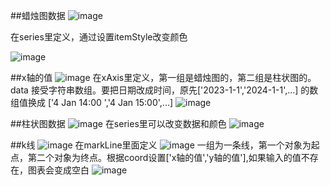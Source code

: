 ##蜡烛图数据
![image](https://github.com/user-attachments/assets/20cabb00-48be-4eb0-9ea7-b96bd49c012b)

在series里定义，通过设置itemStyle改变颜色

![image](https://github.com/user-attachments/assets/7b935ca5-378c-4273-b40d-04de24018cf5)

##x轴的值
![image](https://github.com/user-attachments/assets/46552a58-1ed6-446a-82ee-55b6f410b512)
在xAxis里定义，第一组是蜡烛图的，第二组是柱状图的。
data 接受字符串数组。要把日期改成时间，原先['2023-1-1','2024-1-1',...] 的数组值换成 ['4 Jan 14:00 ','4 Jan 15:00',...]
![image](https://github.com/user-attachments/assets/bd219d75-4022-47b7-939a-798f71b724ba)


##柱状图数据
![image](https://github.com/user-attachments/assets/bef47414-2ae9-43cc-9101-09263bdfb67f)
在series里可以改变数据和颜色
![image](https://github.com/user-attachments/assets/5b039ae7-c40d-4c80-8bc6-451e32d2905c)

##k线
![image](https://github.com/user-attachments/assets/fdbdb848-e467-4d4a-a478-91f22a0e1c0f)
在markLine里面定义
![image](https://github.com/user-attachments/assets/7abdf301-50e8-4168-854b-8d56e5bc8833)
一组为一条线，第一个对象为起点，第二个对象为终点。根据coord设置['x轴的值','y轴的值'],如果输入的值不存在，图表会变成空白
![image](https://github.com/user-attachments/assets/26f64878-9522-4ed2-8278-fea6b42521f4)
